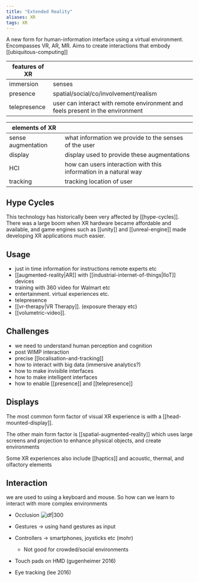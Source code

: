 ```yaml
---
title: "Extended Reality"
aliases: XR
tags: XR
---
```


A new form for human-information interface using a virtual environment. Encompasses VR, AR, MR. Aims to create interactions that embody [[ubiquitous-computing]]


| features of XR |                                                                                |
| -------------- | ------------------------------------------------------------------------------ |
| immersion      | senses                                                                         |
| presence       | spatial/social/co/involvement/realism                                          |
| telepresence   | user can interact with remote environment and feels present in the environment |

| elements of XR     |                                                                   |
| ------------------ | ----------------------------------------------------------------- |
| sense augmentation | what information we provide to the senses of the user             |
| display            | display used to provide these augmentations                       |
| HCI                | how can users interaction with  this information in a natural way |
| tracking           | tracking location of user                                         |


## Hype Cycles
This technology has historically been very affected by [[hype-cycles]]. There was a large boom when XR hardware became affordable and available, and game engines such as [[unity]] and [[unreal-engine]] made developing XR applications much easier. 

## Usage
- just in time information for instructions remote experts etc
- [[augmented-reality|AR]] with [[industrial-internet-of-things|IIoT]] devices
- training with 360 video for Walmart etc
- entertainment. virtual experiences etc.
- telepresence
- [[vr-therapy|VR Therapy]]. (exposure therapy etc)
- [[volumetric-video]]. 

## Challenges
- we need to understand human perception and cognition
- post WIMP interaction
- precise [[localisation-and-tracking]]
- how to interact with big data (immersive analytics?)
- how to make invisible interfaces
- how to make intelligent interfaces
- how to enable [[presence]] and [[telepresence]]

## Displays
The most common form factor of visual XR experience is with a [[head-mounted-display]].

The other main form factor is [[spatial-augmented-reality]] which uses large screens and projection to enhance physical objects, and create environments

Some XR experiences also include [[haptics]] and acoustic, thermal, and olfactory elements 

## Interaction
we are used to using  a keyboard and mouse. So how can we learn to interact with more complex environments

- Occlusion
![df|300](https://i.imgur.com/HpNxYYI.png)

- Gestures → using hand gestures as input
- Controllers → smartphones, joysticks etc (mohr)
	- Not good for crowded/social environments
- Touch pads on HMD (gugenheimer 2016)
- Eye tracking (lee 2016)